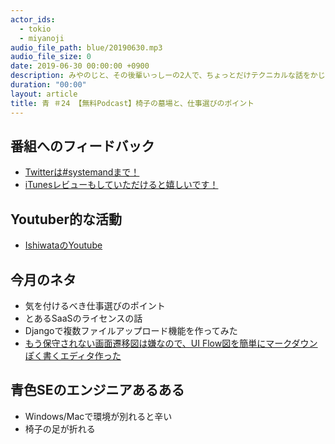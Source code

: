 ```yaml
---
actor_ids:
  - tokio
  - miyanoji
audio_file_path: blue/20190630.mp3
audio_file_size: 0
date: 2019-06-30 00:00:00 +0900
description: みやのじと、その後輩いっしーの2人で、ちょっとだけテクニカルな話をかじっちゃおう！という趣旨で始めた、systemand.onlineのサブチャンネル青です。
duration: "00:00"
layout: article
title: 青 ＃24 【無料Podcast】椅子の墓場と、仕事選びのポイント
---
```

## 番組へのフィードバック
* [Twitterは#systemandまで！](https://twitter.com/search?q=%23systemand)
* [iTunesレビューもしていただけると嬉しいです！](https://itunes.apple.com/jp/podcast/systemand-online/id1205168408?mt=2)

## Youtuber的な活動
* [IshiwataのYoutube](https://www.youtube.com/channel/UC0dN6GcdwpQA-WdSfI2tmZQ)

## 今月のネタ
* 気を付けるべき仕事選びのポイント
* とあるSaaSのライセンスの話
* Djangoで複数ファイルアップロード機能を作ってみた
* [もう保守されない画面遷移図は嫌なので、UI Flow図を簡単にマークダウンぽく書くエディタ作った](https://qiita.com/hirokidaichi/items/ff54a968bdd7bcc50d42)

## 青色SEのエンジニアあるある
* Windows/Macで環境が別れると辛い
* 椅子の足が折れる


